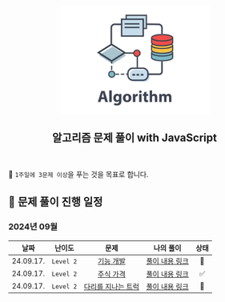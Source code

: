 [//]: # (URL 변수 정의)
[algo-img]: ./assets/algorithm.png
[func-dev]: https://school.programmers.co.kr/learn/courses/30/lessons/42586
[stock-price]: https://school.programmers.co.kr/learn/courses/30/lessons/42584
[truck-bridge]: https://school.programmers.co.kr/learn/courses/30/lessons/42583
[func-dev-sol]: https://github.com/candymask0712/algorithm-with-js/blob/main/stack_queue/pro_lv2_function-development.js
[stock-price-sol]: https://github.com/candymask0712/algorithm-with-js/blob/main/stack_queue/pro_lv2_stock-price.js
[truck-bridge-sol]: https://github.com/candymask0712/algorithm-with-js/blob/main/pro_lv2_trucks-crossing-bridge.js

<div align="center">
  <br />
  <img src="./assets/algorithm.png" alt="Algorithm" width="300px" />
  <br />
  <h2>알고리즘 문제 풀이 with JavaScript</h2>
  <br />
</div>

🎯 `1주일에 3문제 이상`을 푸는 것을 목표로 합니다.

## 📅 문제 풀이 진행 일정

### 2024년 09월

|   날짜    |  난이도   |   문제  |   나의 풀이  |   상태  |
| :-------: | :-------: | :-----: | :----------: |  :----: |
| 24.09.17. | `Level 2` | [기능 개발][func-dev] | [풀이 내용 링크][func-dev-sol] | 🚸 |
| 24.09.17. | `Level 2` | [주식 가격][stock-price] | [풀이 내용 링크][stock-price-sol] | ✅ |
| 24.09.17. | `Level 2` | [다리를 지나는 트럭][truck-bridge] | [풀이 내용 링크][truck-bridge-sol] | 🚸 |
